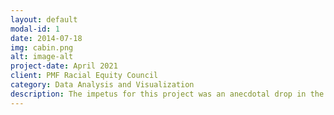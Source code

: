 ```yaml
---
layout: default
modal-id: 1
date: 2014-07-18
img: cabin.png
alt: image-alt
project-date: April 2021
client: PMF Racial Equity Council
category: Data Analysis and Visualization
description: The impetus for this project was an anecdotal drop in the percentage of Black hirees through the Presidential Management Fellowship (PMF), a federal requirement program. Examination of the data revealed that there had indeed been a sharp decrease in the percentage of certain minorities. Analysis of the data revealed that this change coincided with the introduction of a racially/gender biased entrance exam. Creating easy to understand visuals allowed the PMF Racial Equity Council to articulate the problem and advocate for a solution. The weight of the data and the clarity of the visualizations illustrating the problem meant that the group was able to successfully advocate for an effective solution despite resistance from the office managing the recruitment program. After the biased entrance exam was altered, the adverse impact on minority applicants was reversed. 
---
```

